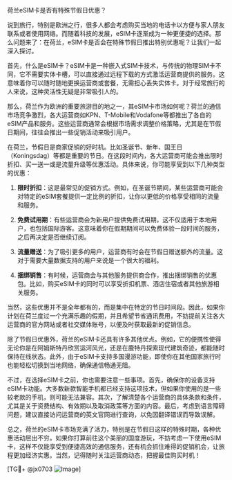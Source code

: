 荷兰eSIM卡是否有特殊节假日优惠？

说到旅行，特别是欧洲之行，很多人都会考虑购买当地的电话卡以方便与家人朋友联系或者使用网络。而随着科技的发展，eSIM卡逐渐成为一种更便捷的选择。那么问题来了：在荷兰，eSIM卡是否会在特殊节假日推出特别优惠呢？让我们一起深入探讨。

首先，什么是eSIM卡？eSIM卡是一种嵌入式SIM卡技术，与传统的物理SIM卡不同，它不需要实体卡槽，可以直接通过远程下载的方式激活运营商提供的服务。这意味着你可以随时随地更换运营商或套餐，无需担心丢失实体卡。对于经常旅行的人来说，这种灵活性无疑是非常吸引人的。

那么，荷兰作为欧洲的重要旅游目的地之一，其eSIM卡市场如何呢？荷兰的通信市场竞争激烈，各大运营商如KPN、T-Mobile和Vodafone等都推出了各自的eSIM产品和服务。这些运营商通常会根据市场需求调整价格策略，尤其是在节假日期间，往往会推出一些促销活动来吸引用户。

在荷兰，节假日是商家促销的好时机。比如圣诞节、新年、国王日（Koningsdag）等都是重要的节日。在这段时间内，各大运营商可能会推出限时折扣、买一送一或是流量升级等优惠活动。具体来说，你可能享受到以下几种类型的优惠：

1. **限时折扣**：这是最常见的促销方式。例如，在圣诞节期间，某些运营商可能会对特定的eSIM套餐提供一定比例的折扣，让你以更低的价格享受相同的流量和服务。

2. **免费试用期**：有些运营商会为新用户提供免费试用期，这不仅适用于本地用户，也包括国际游客。这意味着你在假期期间可以免费体验一段时间的服务，之后再决定是否继续订阅。

3. **流量赠送**：为了吸引更多的用户，运营商有时会在节假日赠送额外的流量。这对于需要大量数据支持的用户来说是一个很大的福利。

4. **捆绑销售**：有时候，运营商会与其他服务提供商合作，推出捆绑销售的优惠包。比如，购买eSIM卡的同时可以享受折扣机票、酒店住宿或者其他旅游相关服务。

当然，这些优惠并不是全年都有的，而是集中在特定的节日时间段。因此，如果你计划在荷兰度过一个充满乐趣的假期，并且希望节省通讯费用，不妨提前关注各大运营商的官方网站或者社交媒体账号，以便及时获取最新的促销信息。

除了节假日优惠外，荷兰的eSIM卡还具有许多其他优点。例如，它的便携性使得无论你是在阿姆斯特丹欣赏运河风光，还是在鹿特丹探索现代建筑奇迹，都能随时保持在线状态。此外，由于eSIM卡支持多国漫游功能，即使你在其他国家旅行时也能轻松切换到当地网络，确保通信畅通无阻。

不过，在选择eSIM卡之前，你也需要注意一些事项。首先，确保你的设备支持eSIM卡功能。大多数新款智能手机都已经支持这项技术，但如果你使用的是一些较老款的手机，则可能无法兼容。其次，了解清楚各个运营商的具体条款和条件，尤其是关于资费结构、有效期以及取消政策等方面的内容。最后，考虑到语言障碍问题，建议直接访问运营商的英文官网进行查询，以免因翻译错误而导致误解。

总之，荷兰的eSIM卡市场充满了活力，特别是在节假日这样的特殊时期，各种优惠活动层出不穷。如果你打算前往这个美丽的国度游玩，不妨考虑一下使用eSIM卡，这样不仅能享受到便捷高效的通信服务，还有机会抓住难得的促销机会，让旅程更加经济实惠。当然，记得随时关注运营商动态，把握最佳购买时机！

[TG💪+ @jx0703 ![Image](https://github.com/user-attachments/assets/dbca1d08-cadb-493c-b0ec-ad6f7a83f270)]